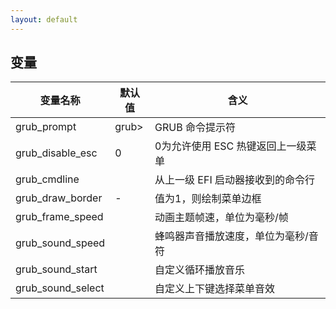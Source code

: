 ```yaml
---
layout: default
---
```


## 变量

| 变量名称          | 默认值 | 含义                                |
| ----------------- | ------ | ----------------------------------- |
| grub_prompt       | grub>  | GRUB 命令提示符                     |
| grub_disable_esc  | 0      | 0为允许使用 ESC 热键返回上一级菜单  |
| grub_cmdline      |        | 从上一级 EFI 启动器接收到的命令行   |
| grub_draw_border  | -      | 值为1，则绘制菜单边框               |
| grub_frame_speed  |        | 动画主题帧速，单位为毫秒/帧         |
| grub_sound_speed  |        | 蜂鸣器声音播放速度，单位为毫秒/音符 |
| grub_sound_start  |        | 自定义循环播放音乐                  |
| grub_sound_select |        | 自定义上下键选择菜单音效            |
